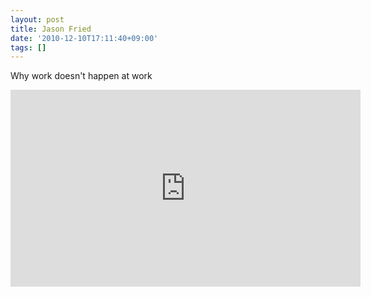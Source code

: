 ```yaml
---
layout: post
title: Jason Fried
date: '2010-12-10T17:11:40+09:00'
tags: []
---
```

Why work doesn't happen at work

<iframe width="560" height="315" src="https://www.youtube.com/embed/5XD2kNopsUs" frameborder="0" allowfullscreen></iframe>
